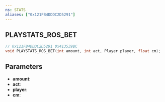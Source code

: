```yaml
---
ns: STATS
aliases: ["0x121FB4DDDC2D5291"]
---
```

## PLAYSTATS_ROS_BET

```c
// 0x121FB4DDDC2D5291 0x413539BC
void PLAYSTATS_ROS_BET(int amount, int act, Player player, float cm);
```


## Parameters
* **amount**: 
* **act**: 
* **player**: 
* **cm**: 

